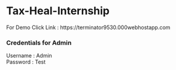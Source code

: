 # Tax-Heal-Internship

<p>For Demo Click Link : https://terminator9530.000webhostapp.com</p>

<h3><b>Credentials for Admin</b></h3>
Username : Admin<br>
Password : Test